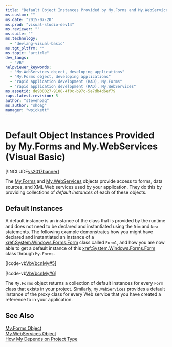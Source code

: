 ```yaml
---
title: "Default Object Instances Provided by My.Forms and My.WebServices (Visual Basic) | Microsoft Docs"
ms.custom: ""
ms.date: "2015-07-20"
ms.prod: "visual-studio-dev14"
ms.reviewer: ""
ms.suite: ""
ms.technology: 
  - "devlang-visual-basic"
ms.tgt_pltfrm: ""
ms.topic: "article"
dev_langs: 
  - "VB"
helpviewer_keywords: 
  - "My.WebServices object, developing applications"
  - "My.Forms object, developing applications"
  - "rapid application development (RAD), My.Forms"
  - "rapid application development (RAD), My.WebServices"
ms.assetid: de930027-9108-4f0c-b97c-5e7db4d6ef79
caps.latest.revision: 5
author: "stevehoag"
ms.author: "shoag"
manager: "wpickett"
---
```

# Default Object Instances Provided by My.Forms and My.WebServices (Visual Basic)
[!INCLUDE[vs2017banner](../../../includes/vs2017banner.md)]

The [My.Forms](../../../visual-basic/language-reference/objects/my-forms-object.md) and [My.WebServices](../../../visual-basic/language-reference/objects/my-webservices-object.md) objects provide access to forms, data sources, and XML Web services used by your application. They do this by providing collections of *default instances* of each of these objects.  
  
## Default Instances  
 A default instance is an instance of the class that is provided by the runtime and does not need to be declared and instantiated using the `Dim` and `New` statements. The following example demonstrates how you might have declared and instantiated an instance of a <xref:System.Windows.Forms.Form> class called `Form1`, and how you are now able to get a default instance of this <xref:System.Windows.Forms.Form> class through `My.Forms`.  
  
 [!code-vb[VbVbcnMy#5](../../../snippets/visualbasic/VS_Snippets_VBCSharp/VbVbcnMy/VB/Class1.vb#5)]  
  
 [!code-vb[VbVbcnMy#6](../../../snippets/visualbasic/VS_Snippets_VBCSharp/VbVbcnMy/VB/Class1.vb#6)]  
  
 The `My.Forms` object returns a collection of default instances for every `Form` class that exists in your project. Similarly, `My.WebServices` provides a default instance of the proxy class for every Web service that you have created a reference to in your application.  
  
## See Also  
 [My.Forms Object](../../../visual-basic/language-reference/objects/my-forms-object.md)   
 [My.WebServices Object](../../../visual-basic/language-reference/objects/my-webservices-object.md)   
 [How My Depends on Project Type](../../../visual-basic/developing-apps/development-with-my/how-my-depends-on-project-type.md)